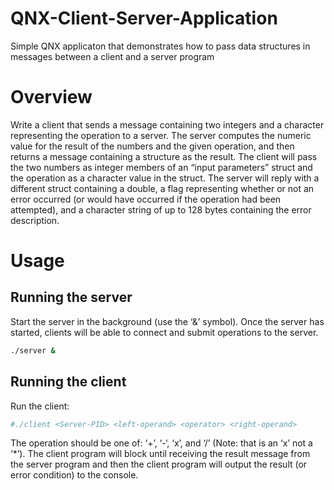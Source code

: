 # QNX-Client-Server-Application
Simple QNX applicaton that demonstrates how to pass data structures in messages between a client and a server program

# Overview
Write a client that sends a message containing two integers and a character representing the operation
to a server. The server computes the numeric value for the result of the numbers and the given
operation, and then returns a message containing a structure as the result. The client will pass the two
numbers as integer members of an “input parameters” struct and the operation as a character value in
the struct. The server will reply with a different struct containing a double, a flag representing whether
or not an error occurred (or would have occurred if the operation had been attempted), and a character
string of up to 128 bytes containing the error description.

# Usage

## Running the server

Start the server in the background (use the ‘&’ symbol). 
Once the server has started, clients will be able to connect and submit operations to the server.

```bash
./server &
```

## Running the client

Run the client:

```bash
#./client <Server-PID> <left-operand> <operator> <right-operand>

```

The operation should be one of: ‘+’, ‘-‘, ‘x’, and ‘/’
(Note: that is an ‘x’ not a ‘*’).
The client program will block until receiving the result message from the server program and then the
client program will output the result (or error condition) to the console.
